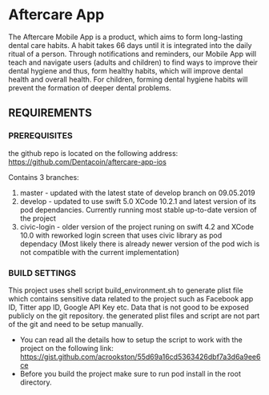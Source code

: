 # Aftercare App

The Aftercare Mobile App is a product, which aims to form long-lasting dental care habits. 
A habit takes 66 days until it is integrated into the daily ritual of a person. Through notifications and reminders, 
our Mobile App will teach and navigate users (adults and children) to find ways to improve their dental hygiene and thus, 
form healthy habits, which will improve dental health and overall health. 
For children, forming dental hygiene habits will prevent the formation of deeper dental problems.

##  REQUIREMENTS

### PREREQUISITES

the github repo is located on the following address: https://github.com/Dentacoin/aftercare-app-ios 

Contains 3 branches:

1. master - updated with the latest state of develop branch on 09.05.2019
2. develop - updated to use swift 5.0 XCode 10.2.1 and latest version of its pod dependancies. Currently running most stable up-to-date version of the project
3. civic-login - older version of the project runing on swift 4.2 and XCode 10.0 with reworked login screen that uses civic library as pod dependacy (Most likely there is already newer version of the pod wich is not compatible with the current implementation)

### BUILD SETTINGS

This project uses shell script build_environment.sh to generate plist file which contains sensitive data related to the project such as Facebook app ID, Titter app ID, Google API Key etc.
Data that is not good to be exposed publicly on the git repository. the generated plist files and script are not part of the git and need to be setup manually.

+ You can read all the details how to setup the script to work with the project on the following link: https://gist.github.com/acrookston/55d69a16cd5363426dbf7a3d6a9ee6ce
+ Before you build the project make sure to run pod install in the root directory.



